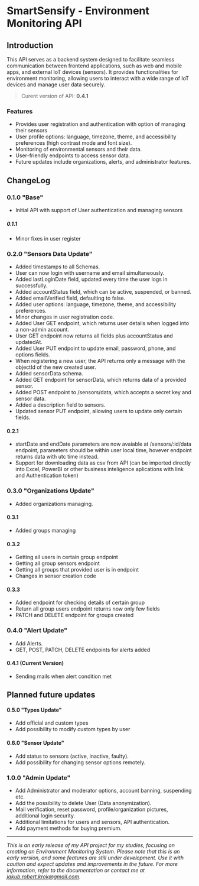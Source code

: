 # SmartSensify - Environment Monitoring API

## Introduction

This API serves as a backend system designed to facilitate seamless communication between frontend applications, such as web and mobile apps, and external IoT devices (sensors). It provides functionalities for environment monitoring, allowing users to interact with a wide range of IoT devices and manage user data securely.

> Curent version of API: **0.4.1**

### Features

-  Provides user registration and authentication with option of managing their sensors
- User profile options: language, timezone, theme, and accessibility preferences (high contrast mode and font size).
- Monitoring of environmental sensors and their data.
- User-friendly endpoints to access sensor data.
- Future updates include organizations, alerts, and administrator features.

## ChangeLog

### 0.1.0 "Base"

- Initial API with support of User authentication and managing sensors

##### 0.1.1

- Minor fixes in user register

### 0.2.0 "Sensors Data Update"

- Added timestamps to all Schemas.
- User can now login with username and email simultaneously.
- Added lastLoginDate field, updated every time the user logs in successfully.
- Added accountStatus field, which can be active, suspended, or banned.
- Added emailVerified field, defaulting to false.
- Added user options: language, timezone, theme, and accessibility preferences.
- Minor changes in user registration code.
- Added User GET endpoint, which returns user details when logged into a non-admin account.
- User GET endpoint now returns all fields plus accountStatus and updatedAt.
- Added User PUT endpoint to update email, password, phone, and options fields.
- When registering a new user, the API returns only a message with the objectId of the new created user.
- Added sensorData schema.
- Added GET endpoint for sensorData, which returns data of a provided sensor.
- Added POST endpoint to /sensors/data, which accepts a secret key and sensor data.
- Added a description field to sensors.
- Updated sensor PUT endpoint, allowing users to update only certain fields.

#### 0.2.1

- startDate and endDate parameters are now avaiable at /sensors/:id/data endpoint, parameters should be within user local time, hovever endpoint returns data with utc time instead.
- Support for downloading data as csv from API (can be imported directly into Excel, PowerBI or other business inteligence aplications with link and Authentication token)

### 0.3.0 "Organizations Update"

- Added organizations managing.

#### 0.3.1

- Added groups managing

#### 0.3.2

- Getting all users in certain group endpoint 
- Getting all group sensors endpoint
- Getting all groups that provided user is in endpoint
- Changes in sensor creation code

#### 0.3.3

- Added endpoint for checking details of certain group
- Return all group users endpoint returns now only few fields
- PATCH and DELETE endpoint for groups created

### 0.4.0 "Alert Update"

- Add Alerts.
- GET, POST, PATCH, DELETE endpoints for alerts added

#### 0.4.1 (Current Version)

- Sending mails when alert condition met

## Planned future updates

#### 0.5.0 "Types Update"

- Add official and custom types
- Add possibility to modify custom types by user

#### 0.6.0 "Sensor Update"

- Add status to sensors (active, inactive, faulty).
- Add possibility for changing sensor options remotely.

### 1.0.0 "Admin Update"

- Add Administrator and moderator options, account banning, suspending  etc.
- Add the possibility to delete User (Data anonymization).
- Mail verification, reset password, profile/organization pictures, additional login security.
- Additional limitations for users and sensors, API authentication.
- Add payment methods for buying premium.

---

_This is an early release of my API project for my studies, focusing on creating an Environment Monitoring System. Please note that this is an early version, and some features are still under development. Use it with caution and expect updates and improvements in the future. For more information, refer to the documentation or contact me at [jakub.robert.krok@gmail.com](mailto:jakub.robert.krok@gmail.com)._

